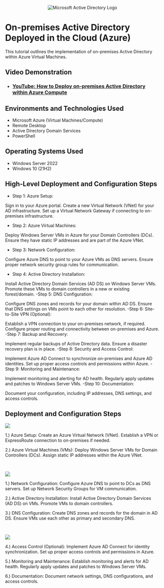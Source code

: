<p align="center">
<img src="https://i.imgur.com/pU5A58S.png" alt="Microsoft Active Directory Logo"/>
</p>

<h1>On-premises Active Directory Deployed in the Cloud (Azure)</h1>
This tutorial outlines the implementation of on-premises Active Directory within Azure Virtual Machines.<br />


<h2>Video Demonstration</h2>

- ### [YouTube: How to Deploy on-premises Active Directory within Azure Compute](https://www.youtube.com)

<h2>Environments and Technologies Used</h2>

- Microsoft Azure (Virtual Machines/Compute)
- Remote Desktop
- Active Directory Domain Services
- PowerShell

<h2>Operating Systems Used </h2>

- Windows Server 2022
- Windows 10 (21H2)

<h2>High-Level Deployment and Configuration Steps</h2>

- Step 1: Azure Setup:

Sign in to your Azure portal.
Create a new Virtual Network (VNet) for your AD infrastructure.
Set up a Virtual Network Gateway if connecting to on-premises infrastructure.
- Step 2: Azure Virtual Machines:

Deploy Windows Server VMs in Azure for your Domain Controllers (DCs).
Ensure they have static IP addresses and are part of the Azure VNet.
- Step 3: Network Configuration:

Configure Azure DNS to point to your Azure VMs as DNS servers.
Ensure proper network security group rules for communication.
- Step 4: Active Directory Installation:

Install Active Directory Domain Services (AD DS) on Windows Server VMs.
Promote these VMs to domain controllers in a new or existing forest/domain.
-Step 5: DNS Configuration:

Configure DNS zones and records for your domain within AD DS.
Ensure that DNS settings on VMs point to each other for resolution.
-Step 6: Site-to-Site VPN (Optional):

Establish a VPN connection to your on-premises network, if required.
Configure proper routing and connectivity between on-premises and Azure.
-Step 7: Backup and Recovery:

Implement regular backups of Active Directory data.
Ensure a disaster recovery plan is in place.
-Step 8: Security and Access Control:

Implement Azure AD Connect to synchronize on-premises and Azure AD identities.
Set up proper access controls and permissions within Azure.
-Step 9: Monitoring and Maintenance:

Implement monitoring and alerting for AD health.
Regularly apply updates and patches to Windows Server VMs.
-Step 10: Documentation:

Document your configuration, including IP addresses, DNS settings, and access controls.

<h2>Deployment and Configuration Steps</h2>

<p>
<img src= "https://i1.wp.com/theithollow.com/wp-content/uploads/2016/07/AzureNet0.png?fit=1056%2C373&ssl=1"/>
</p>
<p>
1.) Azure Setup:
Create an Azure Virtual Network (VNet).
Establish a VPN or ExpressRoute connection to on-premises if needed.
  
2.) Azure Virtual Machines (VMs):
Deploy Windows Server VMs for Domain Controllers (DCs).
Assign static IP addresses within the Azure VNet.
</p>
<br />

<p>
<img src="https://arminreiter.com/wp-content/uploads/2016/12/20161219_01_overview-1024x659.png"/>
</p>
<p>
1.) Network Configuration:
Configure Azure DNS to point to DCs as DNS servers.
Set up Network Security Groups for VM communication.
  
2.) Active Directory Installation:
Install Active Directory Domain Services (AD DS) on VMs.
Promote VMs to domain controllers.

3.) DNS Configuration:
Create DNS zones and records for the domain in AD DS.
Ensure VMs use each other as primary and secondary DNS.

</p>
<br />

<p>
<img src="https://learn.microsoft.com/en-us/azure/role-based-access-control/media/shared/rbac-scope.png"/>
</p>
<p>
4.) Access Control (Optional):
Implement Azure AD Connect for identity synchronization.
Set up proper access controls and permissions in Azure.
  
5.) Monitoring and Maintenance:
Establish monitoring and alerts for AD health.
Regularly apply updates and patches to Windows Server VMs.

6.) Documentation:
Document network settings, DNS configurations, and access controls.
</p>
<br />
